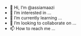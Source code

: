 - 👋 Hi, I’m @assiamaazi
- 👀 I’m interested in ...
- 🌱 I’m currently learning ...
- 💞️ I’m looking to collaborate on ...
- 📫 How to reach me ...

<!---
assiamaazi/assiamaazi is a ✨ special ✨ repository because its `README.md` (this file) appears on your GitHub profile.
You can click the Preview link to take a look at your changes.
--->
